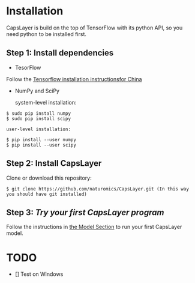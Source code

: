 # Installation
CapsLayer is build on the top of TensorFlow with its python API, so you need python to be installed first. 

## Step 1: Install dependencies
- TesorFlow 

Follow the [Tensorflow installation instructions](https://www.tensorflow.org/install)[for China](https://tensorflow.google.cn/install/)

- NumPy and SciPy

	system-level installation:
```
$ sudo pip install numpy
$ sudo pip install scipy
```

	user-level installation:
```
$ pip install --user numpy
$ pip install --user scipy
```

## Step 2: Install CapsLayer
Clone or download this repository:
```
$ git clone https://github.com/naturomics/CapsLayer.git (In this way you should have git installed)
```


## Step 3: *Try your first CapsLayer program*

Follow the instructions in [the Model Section](model) to run your first CapsLayer model.


# TODO

- [] Test on Windows
